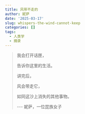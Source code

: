 ```yaml
---
title: 风带不走的
author: 妮萨
date: '2025-03-17'
slug: whispers-the-wind-cannot-keep
categories: []
tags:
  - 人类学
  - 摘录
---
```


<!--more-->

> 我会打开话匣，
>
> 告诉你这里的生活。
>
> 讲完后，
>
> 风会带走它，
>
> 如同这沙上消失的其他事物。
>
> --- 妮萨，一位昆族女子